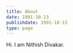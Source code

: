 ```yaml
---
title: About
date: 1991-10-13
publishdate: 1991-10-13
type: page
---
```


Hi. I am Nithish Divakar. 